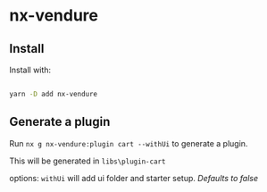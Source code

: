 
# nx-vendure

## Install

Install with:

```sh

yarn -D add nx-vendure

```

## Generate a plugin

Run `nx g nx-vendure:plugin cart --withUi` to generate a plugin.

This will be generated in `libs\plugin-cart`

options: 
`withUi` will add ui folder and starter setup. _Defaults to false_
